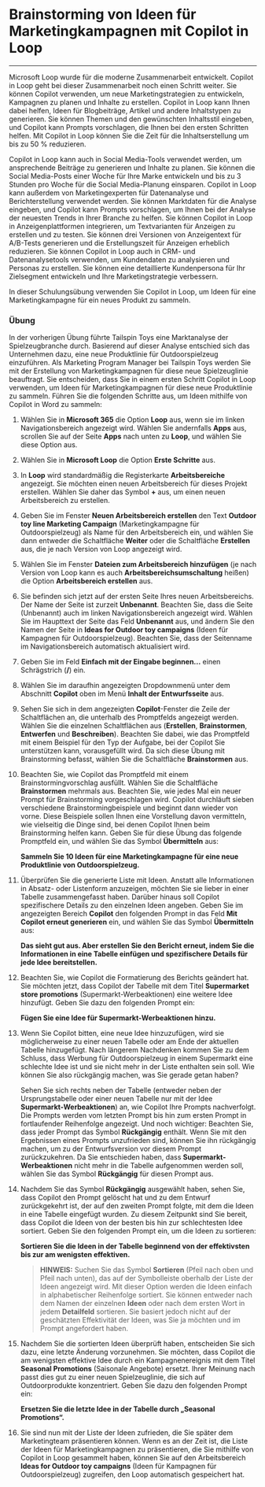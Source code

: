 # Brainstorming von Ideen für Marketingkampagnen mit Copilot in Loop
---
Microsoft Loop wurde für die moderne Zusammenarbeit entwickelt. Copilot in Loop geht bei dieser Zusammenarbeit noch einen Schritt weiter. Sie können Copilot verwenden, um neue Marketingstrategien zu entwickeln, Kampagnen zu planen und Inhalte zu erstellen. Copilot in Loop kann Ihnen dabei helfen, Ideen für Blogbeiträge, Artikel und andere Inhaltstypen zu generieren. Sie können Themen und den gewünschten Inhaltsstil eingeben, und Copilot kann Prompts vorschlagen, die Ihnen bei den ersten Schritten helfen. Mit Copilot in Loop können Sie die Zeit für die Inhaltserstellung um bis zu 50 % reduzieren.

Copilot in Loop kann auch in Social Media-Tools verwendet werden, um ansprechende Beiträge zu generieren und Inhalte zu planen. Sie können die Social Media-Posts einer Woche für Ihre Marke entwickeln und bis zu 3 Stunden pro Woche für die Social Media-Planung einsparen. Copilot in Loop kann außerdem von Marketingexperten für Datenanalyse und Berichterstellung verwendet werden. Sie können Marktdaten für die Analyse eingeben, und Copilot kann Prompts vorschlagen, um Ihnen bei der Analyse der neuesten Trends in Ihrer Branche zu helfen. Sie können Copilot in Loop in Anzeigenplattformen integrieren, um Textvarianten für Anzeigen zu erstellen und zu testen. Sie können drei Versionen von Anzeigentext für A/B-Tests generieren und die Erstellungszeit für Anzeigen erheblich reduzieren. Sie können Copilot in Loop auch in CRM- und Datenanalysetools verwenden, um Kundendaten zu analysieren und Personas zu erstellen. Sie können eine detaillierte Kundenpersona für Ihr Zielsegment entwickeln und Ihre Marketingstrategie verbessern.

In dieser Schulungsübung verwenden Sie Copilot in Loop, um Ideen für eine Marketingkampagne für ein neues Produkt zu sammeln.

### Übung

In der vorherigen Übung führte Tailspin Toys eine Marktanalyse der Spielzeugbranche durch. Basierend auf dieser Analyse entschied sich das Unternehmen dazu, eine neue Produktlinie für Outdoorspielzeug einzuführen. Als Marketing Program Manager bei Tailspin Toys werden Sie mit der Erstellung von Marketingkampagnen für diese neue Spielzeuglinie beauftragt. Sie entscheiden, dass Sie in einem ersten Schritt Copilot in Loop verwenden, um Ideen für Marketingkampagnen für diese neue Produktlinie zu sammeln. Führen Sie die folgenden Schritte aus, um Ideen mithilfe von Copilot in Word zu sammeln:

1.  Wählen Sie in **Microsoft 365** die Option **Loop** aus, wenn sie im linken Navigationsbereich angezeigt wird. Wählen Sie andernfalls **Apps** aus, scrollen Sie auf der Seite **Apps** nach unten zu **Loop**, und wählen Sie diese Option aus.
2.  Wählen Sie in **Microsoft Loop** die Option **Erste Schritte** aus.
3.  In **Loop** wird standardmäßig die Registerkarte **Arbeitsbereiche** angezeigt. Sie möchten einen neuen Arbeitsbereich für dieses Projekt erstellen. Wählen Sie daher das Symbol **+** aus, um einen neuen Arbeitsbereich zu erstellen.
4.  Geben Sie im Fenster **Neuen Arbeitsbereich erstellen** den Text **Outdoor toy line Marketing Campaign** (Marketingkampagne für Outdoorspielzeug) als Name für den Arbeitsbereich ein, und wählen Sie dann entweder die Schaltfläche **Weiter** oder die Schaltfläche **Erstellen** aus, die je nach Version von Loop angezeigt wird.
5.  Wählen Sie im Fenster **Dateien zum Arbeitsbereich hinzufügen** (je nach Version von Loop kann es auch **Arbeitsbereichsumschaltung** heißen) die Option **Arbeitsbereich erstellen** aus.
6.  Sie befinden sich jetzt auf der ersten Seite Ihres neuen Arbeitsbereichs. Der Name der Seite ist zurzeit **Unbenannt**. Beachten Sie, dass die Seite (Unbenannt) auch im linken Navigationsbereich angezeigt wird. Wählen Sie im Haupttext der Seite das Feld **Unbenannt** aus, und ändern Sie den Namen der Seite in **Ideas for Outdoor toy campaigns** (Ideen für Kampagnen für Outdoorspielzeug). Beachten Sie, dass der Seitenname im Navigationsbereich automatisch aktualisiert wird.
7.  Geben Sie im Feld **Einfach mit der Eingabe beginnen...** einen Schrägstrich (**/**) ein.
8.  Wählen Sie im daraufhin angezeigten Dropdownmenü unter dem Abschnitt **Copilot** oben im Menü **Inhalt der Entwurfsseite** aus.
9.  Sehen Sie sich in dem angezeigten **Copilot**-Fenster die Zeile der Schaltflächen an, die unterhalb des Promptfelds angezeigt werden. Wählen Sie die einzelnen Schaltflächen aus (**Erstellen**, **Brainstormen**, **Entwerfen** und **Beschreiben**). Beachten Sie dabei, wie das Promptfeld mit einem Beispiel für den Typ der Aufgabe, bei der Copilot Sie unterstützen kann, vorausgefüllt wird. Da sich diese Übung mit Brainstorming befasst, wählen Sie die Schaltfläche **Brainstormen** aus.
10. Beachten Sie, wie Copilot das Promptfeld mit einem Brainstormingvorschlag ausfüllt. Wählen Sie die Schaltfläche **Brainstormen** mehrmals aus. Beachten Sie, wie jedes Mal ein neuer Prompt für Brainstorming vorgeschlagen wird. Copilot durchläuft sieben verschiedene Brainstormingbeispiele und beginnt dann wieder von vorne. Diese Beispiele sollen Ihnen eine Vorstellung davon vermitteln, wie vielseitig die Dinge sind, bei denen Copilot Ihnen beim Brainstorming helfen kann. Geben Sie für diese Übung das folgende Promptfeld ein, und wählen Sie das Symbol **Übermitteln** aus:
    
    **Sammeln Sie 10 Ideen für eine Marketingkampagne für eine neue Produktlinie von Outdoorspielzeug.**
11. Überprüfen Sie die generierte Liste mit Ideen. Anstatt alle Informationen in Absatz- oder Listenform anzuzeigen, möchten Sie sie lieber in einer Tabelle zusammengefasst haben. Darüber hinaus soll Copilot spezifischere Details zu den einzelnen Ideen angeben. Geben Sie im angezeigten Bereich **Copilot** den folgenden Prompt in das Feld **Mit Copilot erneut generieren** ein, und wählen Sie das Symbol **Übermitteln** aus:
    
    **Das sieht gut aus. Aber erstellen Sie den Bericht erneut, indem Sie die Informationen in eine Tabelle einfügen und spezifischere Details für jede Idee bereitstellen.**
12. Beachten Sie, wie Copilot die Formatierung des Berichts geändert hat. Sie möchten jetzt, dass Copilot der Tabelle mit dem Titel **Supermarket store promotions** (Supermarkt-Werbeaktionen) eine weitere Idee hinzufügt. Geben Sie dazu den folgenden Prompt ein:
    
    **Fügen Sie eine Idee für Supermarkt-Werbeaktionen hinzu.**
13. Wenn Sie Copilot bitten, eine neue Idee hinzuzufügen, wird sie möglicherweise zu einer neuen Tabelle oder am Ende der aktuellen Tabelle hinzugefügt. Nach längerem Nachdenken kommen Sie zu dem Schluss, dass Werbung für Outdoorspielzeug in einem Supermarkt eine schlechte Idee ist und sie nicht mehr in der Liste enthalten sein soll. Wie können Sie also rückgängig machen, was Sie gerade getan haben?
    
    Sehen Sie sich rechts neben der Tabelle (entweder neben der Ursprungstabelle oder einer neuen Tabelle nur mit der Idee **Supermarkt-Werbeaktionen**) an, wie Copilot Ihre Prompts nachverfolgt. Die Prompts werden vom letzten Prompt bis hin zum ersten Prompt in fortlaufender Reihenfolge angezeigt. Und noch wichtiger: Beachten Sie, dass jeder Prompt das Symbol **Rückgängig** enthält. Wenn Sie mit den Ergebnissen eines Prompts unzufrieden sind, können Sie ihn rückgängig machen, um zu der Entwurfsversion vor diesem Prompt zurückzukehren. Da Sie entschieden haben, dass **Supermarkt-Werbeaktionen** nicht mehr in die Tabelle aufgenommen werden soll, wählen Sie das Symbol **Rückgängig** für diesen Prompt aus.
14. Nachdem Sie das Symbol **Rückgängig** ausgewählt haben, sehen Sie, dass Copilot den Prompt gelöscht hat und zu dem Entwurf zurückgekehrt ist, der auf den zweiten Prompt folgte, mit dem die Ideen in eine Tabelle eingefügt wurden. Zu diesem Zeitpunkt sind Sie bereit, dass Copilot die Ideen von der besten bis hin zur schlechtesten Idee sortiert. Geben Sie den folgenden Prompt ein, um die Ideen zu sortieren:
    
    **Sortieren Sie die Ideen in der Tabelle beginnend von der effektivsten bis zur am wenigsten effektiven.**
    
    > **HINWEIS:** Suchen Sie das Symbol **Sortieren** (Pfeil nach oben und Pfeil nach unten), das auf der Symbolleiste oberhalb der Liste der Ideen angezeigt wird. Mit dieser Option werden die Ideen einfach in alphabetischer Reihenfolge sortiert. Sie können entweder nach dem Namen der einzelnen **Ideen** oder nach dem ersten Wort in jedem **Detailfeld** sortieren. Sie basiert jedoch nicht auf der geschätzten Effektivität der Ideen, was Sie ja möchten und im Prompt angefordert haben.
15. Nachdem Sie die sortierten Ideen überprüft haben, entscheiden Sie sich dazu, eine letzte Änderung vorzunehmen. Sie möchten, dass Copilot die am wenigsten effektive Idee durch ein Kampagnenereignis mit dem Titel **Seasonal Promotions** (Saisonale Angebote) ersetzt. Ihrer Meinung nach passt dies gut zu einer neuen Spielzeuglinie, die sich auf Outdoorprodukte konzentriert. Geben Sie dazu den folgenden Prompt ein:
    
    **Ersetzen Sie die letzte Idee in der Tabelle durch „Seasonal Promotions“.**
16. Sie sind nun mit der Liste der Ideen zufrieden, die Sie später dem Marketingteam präsentieren können. Wenn es an der Zeit ist, die Liste der Ideen für Marketingkampagnen zu präsentieren, die Sie mithilfe von Copilot in Loop gesammelt haben, können Sie auf den Arbeitsbereich **Ideas for Outdoor toy campaigns** (Ideen für Kampagnen für Outdoorspielzeug) zugreifen, den Loop automatisch gespeichert hat.
